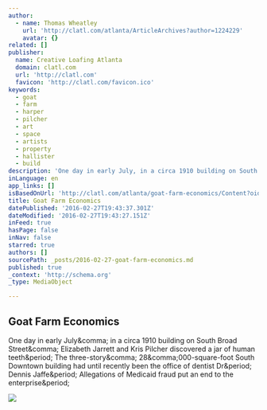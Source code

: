 ```yaml
---
author:
  - name: Thomas Wheatley
    url: 'http://clatl.com/atlanta/ArticleArchives?author=1224229'
    avatar: {}
related: []
publisher:
  name: Creative Loafing Atlanta
  domain: clatl.com
  url: 'http://clatl.com'
  favicon: 'http://clatl.com/favicon.ico'
keywords:
  - goat
  - farm
  - harper
  - pilcher
  - art
  - space
  - artists
  - property
  - hallister
  - build
description: 'One day in early July, in a circa 1910 building on South Broad Street, Elizabeth Jarrett and Kris Pilcher discovered a jar of human teeth. The three-story, 28,000-square-foot South Downtown building had until recently been the office of dentist Dr. Dennis Jaffe. Allegations of Medicaid fraud put an end to the enterprise.'
inLanguage: en
app_links: []
isBasedOnUrl: 'http://clatl.com/atlanta/goat-farm-economics/Content?oid=16077178&showFullText=true'
title: Goat Farm Economics
datePublished: '2016-02-27T19:43:37.301Z'
dateModified: '2016-02-27T19:43:27.151Z'
inFeed: true
hasPage: false
inNav: false
starred: true
authors: []
sourcePath: _posts/2016-02-27-goat-farm-economics.md
published: true
_context: 'http://schema.org'
_type: MediaObject

---
```

<article style=""><h1>Goat Farm Economics</h1><p>One day in early July&amp;comma; in a circa 1910 building on South Broad Street&amp;comma; Elizabeth Jarrett and Kris Pilcher discovered a jar of human teeth&amp;period; The three-story&amp;comma; 28&amp;comma;000-square-foot South Downtown building had until recently been the office of dentist Dr&amp;period; Dennis Jaffe&amp;period; Allegations of Medicaid fraud put an end to the enterprise&amp;period;</p><img src="http://media2.fdncms.com/atlanta/imager/u/slideshow/16077156/cover_goatfarm7-1_29-teaser.jpg" /></article>